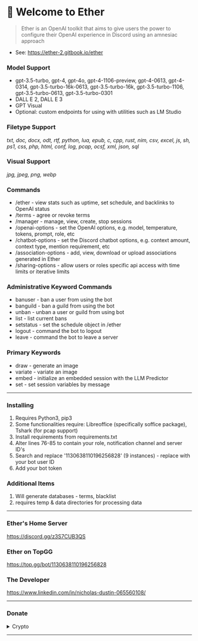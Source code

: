 # 👋 Welcome to Ether

> Ether is an OpenAI toolkit that aims to give users the power to configure their OpenAI experience in Discord using an amnesiac approach
 * See: https://ether-2.gitbook.io/ether
### Model Support
 * gpt-3.5-turbo, gpt-4, gpt-4o, gpt-4-1106-preview, gpt-4-0613, gpt-4-0314, gpt-3.5-turbo-16k-0613, gpt-3.5-turbo-16k, gpt-3.5-turbo-1106, gpt-3.5-turbo-0613, gpt-3.5-turbo-0301
 * DALL E 2, DALL E 3
 * GPT Visual
 * Optional: custom endpoints for using with utilities such as LM Studio
   
### Filetype Support
*txt, doc, docx, odt, rtf, python, lua, epub, c, cpp, rust, nim, csv, excel, js, sh, ps1, css, php, html, conf, log, pcap, ocsf, xml, json, sql*

### Visual Support
*jpg, jpeg, png, webp*

### Commands
 * /ether - view stats such as uptime, set schedule, and backlinks to OpenAI status
 * /terms - agree or revoke terms
 * /manager - manage, view, create, stop sessions
 * /openai-options - set the OpenAI options, e.g. model, temperature, tokens, prompt, role, etc
 * /chatbot-options - set the Discord chatbot options, e.g. context amount, context type, mention requirement, etc
 * /association-options - add, view, download or upload associations generated in Ether
 * /sharing-options - allow users or roles specific api access with time limits or iterative limits
   
### Administrative Keyword Commands
 * banuser - ban a user from using the bot
 * banguild - ban a guild from using the bot
 * unban - unban a user or guild from using bot
 * list - list current bans
 * setstatus - set the schedule object in /ether
 * logout - command the bot to logout
 * leave - command the bot to leave a server

### Primary Keywords
 * draw - generate an image
 * variate - variate an image 
 * embed - initialize an embedded session with the LLM Predictor
 * set - set session variables by message

***
### Installing
1. Requires Python3, pip3
2. Some functionalities require: Libreoffice (specifically soffice package), Tshark (for pcap support)
3. Install requirements from requirements.txt
4. Alter lines 76-85 to contain your role, notification channel and server ID's
5. Search and replace '1130638110196256828' (9 instances) - replace with your bot user ID
6. Add your bot token
   
### Additional Items
1. Will generate databases - terms, blacklist
2. requires temp & data directories for processing data
***

### Ether's Home Server

https://discord.gg/z3S7CUB3QS

### Ether on TopGG

https://top.gg/bot/1130638110196256828

### The Developer

https://www.linkedin.com/in/nicholas-dustin-065560108/
***

### Donate

<details>

<summary>Crypto</summary>

*   BTC:
    `bc1qs3yh2tvzwlsahp8qffdg2de5d4lr802psd3vml`
*   LTC:
    `ltc1qt39rvz3tr0y2302ry0alhyw5247gkqjhldquwc`
*   DOGE:
    `DNDqtrpgVijHHQW3B55rQwBebJLVJgyCK9`
*   NANO:
    `nano_1pyp9foepymxn3j4qfnoxqf4bditfpmzh9n4s6gwmqpk6ykezc46b81ujz5r`
*   TRX:
    `EQDBwAC954QB9O-LIhCK0swGQfk__VxOLc4VhExuuOCJaJca`
*   MATIC:
    `0xAb361EB97ad41310cB80a7d47dd8204Fcc5aCF21`

</details>

***
